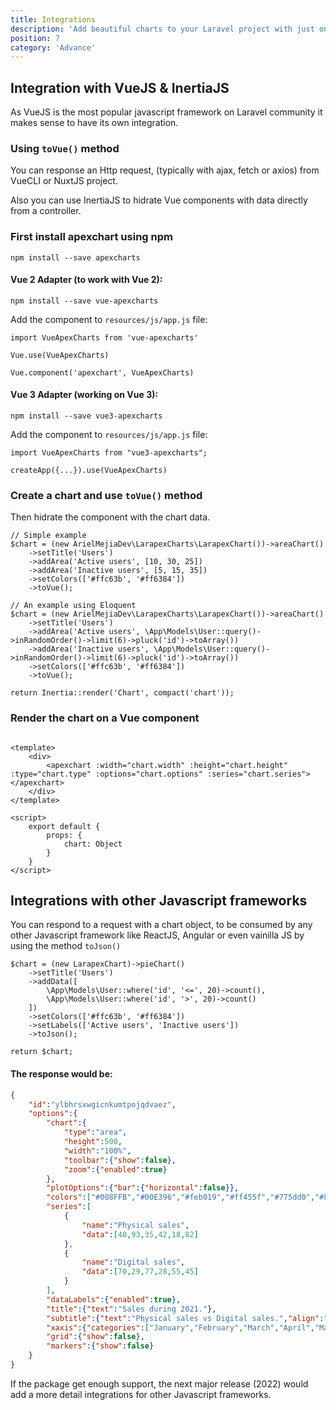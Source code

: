 ```yaml
---
title: Integrations
description: 'Add beautiful charts to your Laravel project with just one facade.'
position: 7
category: 'Advance'
---
```


## Integration with VueJS & InertiaJS

As VueJS is the most popular javascript framework on Laravel community it makes sense to have its own integration.

### Using `toVue()` method

You can response an Http request, (typically with ajax, fetch or axios) from VueCLI or NuxtJS project.

Also you can use InertiaJS to hidrate Vue components with data directly from a controller.

### First install apexchart using npm

```bash[terminal/cmd]
npm install --save apexcharts
```

#### Vue 2 Adapter (to work with Vue 2):

```bash[terminal/cmd]
npm install --save vue-apexcharts
```

Add the component to `resources/js/app.js` file:

```js[resources/js/app.js]
import VueApexCharts from 'vue-apexcharts'

Vue.use(VueApexCharts)

Vue.component('apexchart', VueApexCharts)
```

#### Vue 3 Adapter (working on Vue 3):

```bash[terminal/cmd]
npm install --save vue3-apexcharts
```

Add the component to `resources/js/app.js` file:

```js[resources/js/app.js]
import VueApexCharts from "vue3-apexcharts";

createApp({...}).use(VueApexCharts)
```

### Create a chart and use `toVue()` method

Then hidrate the component with the chart data.

```php[php]
// Simple example
$chart = (new ArielMejiaDev\LarapexCharts\LarapexChart())->areaChart()
    ->setTitle('Users')
    ->addArea('Active users', [10, 30, 25])
    ->addArea('Inactive users', [5, 15, 35])
    ->setColors(['#ffc63b', '#ff6384'])
    ->toVue();

// An example using Eloquent
$chart = (new ArielMejiaDev\LarapexCharts\LarapexChart())->areaChart()
    ->setTitle('Users')
    ->addArea('Active users', \App\Models\User::query()->inRandomOrder()->limit(6)->pluck('id')->toArray())
    ->addArea('Inactive users', \App\Models\User::query()->inRandomOrder()->limit(6)->pluck('id')->toArray())
    ->setColors(['#ffc63b', '#ff6384'])
    ->toVue();

return Inertia::render('Chart', compact('chart'));
```

### Render the chart on a Vue component

```vue[resources/js/Pages/Chart.vue]

<template>
    <div>
        <apexchart :width="chart.width" :height="chart.height" :type="chart.type" :options="chart.options" :series="chart.series"></apexchart>
    </div>
</template>

<script>
    export default {
        props: {
            chart: Object
        }
    }
</script>

```

<integrations-vue-area-chart></integrations-vue-area-chart>

## Integrations with other Javascript frameworks

You can respond to a request with a chart object, to be consumed by any other Javascript framework like ReactJS, Angular or even vainilla JS by using the method `toJson()`

```php[php]
$chart = (new LarapexChart)->pieChart()
    ->setTitle('Users')
    ->addData([
        \App\Models\User::where('id', '<=', 20)->count(),
        \App\Models\User::where('id', '>', 20)->count()
    ])
    ->setColors(['#ffc63b', '#ff6384'])
    ->setLabels(['Active users', 'Inactive users'])
    ->toJson();

return $chart;
```

#### The response would be:

```json
{
    "id":"ylbhrsxwgicnkumtpojqdvaez",
    "options":{
        "chart":{
            "type":"area",
            "height":500,
            "width":"100%",
            "toolbar":{"show":false},
            "zoom":{"enabled":true}
        },
        "plotOptions":{"bar":{"horizontal":false}},
        "colors":["#008FFB","#00E396","#feb019","#ff455f","#775dd0","#80effe","#0077B5","#ff6384","#c9cbcf","#0057ff","00a9f4","#2ccdc9","#5e72e4"],
        "series":[
            {
                "name":"Physical sales",
                "data":[40,93,35,42,18,82]
            },
            {
                "name":"Digital sales",
                "data":[70,29,77,28,55,45]
            }
        ],
        "dataLabels":{"enabled":true},
        "title":{"text":"Sales during 2021."},
        "subtitle":{"text":"Physical sales vs Digital sales.","align":"left"},
        "xaxis":{"categories":["January","February","March","April","May","June"]},
        "grid":{"show":false},
        "markers":{"show":false}
    }
}
```

<alert type="info">
    If the package get enough support, the next major release (2022) would add a more detail integrations for other Javascript frameworks.
</alert>